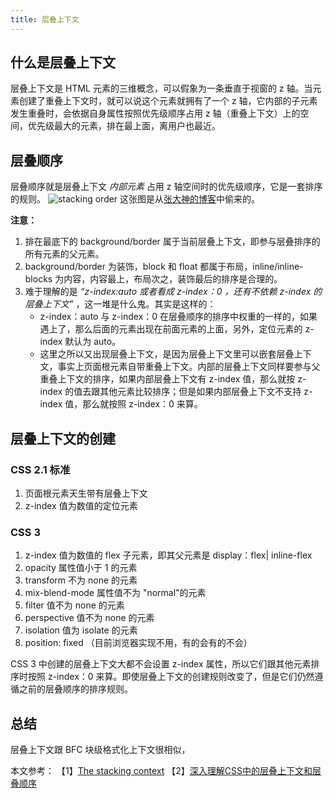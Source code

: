 ```yaml
---
title: 层叠上下文
---
```

## 什么是层叠上下文
层叠上下文是 HTML 元素的三维概念，可以假象为一条垂直于视窗的 z 轴。当元素创建了重叠上下文时，就可以说这个元素就拥有了一个 z 轴，它内部的子元素发生重叠时，会依据自身属性按照优先级顺序占用 z 轴（重叠上下文）上的空间，优先级最大的元素，排在最上面，离用户也最近。

## 层叠顺序
层叠顺序就是层叠上下文 *内部元素* 占用 z 轴空间时的优先级顺序，它是一套排序的规则。
![stacking order](/images/stacking-order.png)
这张图是从[张大神的博客](http://www.zhangxinxu.com/wordpress/2016/01/understand-css-stacking-context-order-z-index/)中偷来的。

**注意：**
1. 排在最底下的 background/border 属于当前层叠上下文，即参与层叠排序的所有元素的父元素。
2. background/border 为装饰，block 和 float 都属于布局，inline/inline-blocks 为内容，内容最上，布局次之，装饰最后的排序是合理的。
3. 难于理解的是 *“z-index:auto 或者看成 z-index：0 ，还有不依赖 z-index 的层叠上下文”* ，这一堆是什么鬼。其实是这样的：
   - z-index：auto 与 z-index：0 在层叠顺序的排序中权重的一样的，如果遇上了，那么后面的元素出现在前面元素的上面，另外，定位元素的 z-index 默认为 auto。
   - 这里之所以又出现层叠上下文，是因为层叠上下文里可以嵌套层叠上下文，事实上页面根元素自带重叠上下文。内部的层叠上下文同样要参与父重叠上下文的排序，如果内部层叠上下文有 z-index 值，那么就按 z-index 的值去跟其他元素比较排序；但是如果内部层叠上下文不支持 z-index 值，那么就按照 z-index：0 来算。

## 层叠上下文的创建
### CSS 2.1 标准
1. 页面根元素天生带有层叠上下文
2. z-index 值为数值的定位元素

### CSS 3
1. z-index 值为数值的 flex 子元素，即其父元素是 display：flex| inline-flex
2. opacity 属性值小于 1 的元素
3. transform 不为 none 的元素
4. mix-blend-mode 属性值不为 "normal"的元素
5. filter 值不为 none 的元素
6. perspective 值不为 none 的元素
7. isolation 值为 isolate 的元素
8. position: fixed （目前浏览器实现不用，有的会有的不会）

CSS 3 中创建的层叠上下文大都不会设置 z-index 属性，所以它们跟其他元素排序时按照 z-index：0 来算。即使层叠上下文的创建规则改变了，但是它们仍然遵循之前的层叠顺序的排序规则。

## 总结
层叠上下文跟 BFC 块级格式化上下文很相似，

本文参考：
【1】[The stacking context](https://developer.mozilla.org/zh-CN/docs/Web/Guide/CSS/Understanding_z_index/The_stacking_context)
【2】[深入理解CSS中的层叠上下文和层叠顺序](http://www.zhangxinxu.com/wordpress/2016/01/understand-css-stacking-context-order-z-index/)
